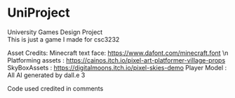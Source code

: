 # UniProject
 University Games Design Project<br>
This is just a game I made for csc3232


Asset Credits: 
Minecraft text face: https://www.dafont.com/minecraft.font \n
Platforming assets : https://cainos.itch.io/pixel-art-platformer-village-props
SkyBoxAssets : https://digitalmoons.itch.io/pixel-skies-demo
Player Model : All AI generated by dall.e 3

Code used credited in comments 
